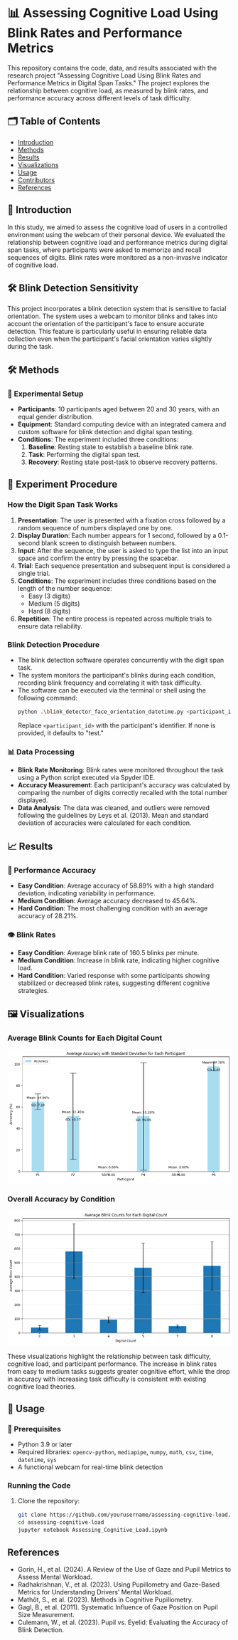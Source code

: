 # 📊 Assessing Cognitive Load Using Blink Rates and Performance Metrics

This repository contains the code, data, and results associated with the research project "Assessing Cognitive Load Using Blink Rates and Performance Metrics in Digital Span Tasks." The project explores the relationship between cognitive load, as measured by blink rates, and performance accuracy across different levels of task difficulty.

## 🗂 Table of Contents
- [Introduction](#introduction)
- [Methods](#methods)
- [Results](#results)
- [Visualizations](#visualizations)
- [Usage](#usage)
- [Contributors](#contributors)
- [References](#references)

## 🧠 Introduction

In this study, we aimed to assess the cognitive load of users in a controlled environment using the webcam of their personal device. We evaluated the relationship between cognitive load and performance metrics during digital span tasks, where participants were asked to memorize and recall sequences of digits. Blink rates were monitored as a non-invasive indicator of cognitive load.

## 🛠 Blink Detection Sensitivity

This project incorporates a blink detection system that is sensitive to facial orientation. The system uses a webcam to monitor blinks and takes into account the orientation of the participant's face to ensure accurate detection. This feature is particularly useful in ensuring reliable data collection even when the participant's facial orientation varies slightly during the task.

## 🛠 Methods

### 🔧 Experimental Setup

- **Participants**: 10 participants aged between 20 and 30 years, with an equal gender distribution.
- **Equipment**: Standard computing device with an integrated camera and custom software for blink detection and digital span testing.
- **Conditions**: The experiment included three conditions:
  1. **Baseline**: Resting state to establish a baseline blink rate.
  2. **Task**: Performing the digital span test.
  3. **Recovery**: Resting state post-task to observe recovery patterns.

## 🧪 Experiment Procedure

### How the Digit Span Task Works

1. **Presentation**: The user is presented with a fixation cross followed by a random sequence of numbers displayed one by one.
2. **Display Duration**: Each number appears for 1 second, followed by a 0.1-second blank screen to distinguish between numbers.
3. **Input**: After the sequence, the user is asked to type the list into an input space and confirm the entry by pressing the spacebar.
4. **Trial**: Each sequence presentation and subsequent input is considered a single trial.
5. **Conditions**: The experiment includes three conditions based on the length of the number sequence:
   - Easy (3 digits)
   - Medium (5 digits)
   - Hard (8 digits)
6. **Repetition**: The entire process is repeated across multiple trials to ensure data reliability.

### Blink Detection Procedure

- The blink detection software operates concurrently with the digit span task.
- The system monitors the participant's blinks during each condition, recording blink frequency and correlating it with task difficulty.
- The software can be executed via the terminal or shell using the following command:
  ```bash
  python .\blink_detector_face_orientation_datetime.py <participant_id>
  ```
  Replace `<participant_id>` with the participant's identifier. If none is provided, it defaults to "test."  


### 📊 Data Processing

- **Blink Rate Monitoring**: Blink rates were monitored throughout the task using a Python script executed via Spyder IDE.
- **Accuracy Measurement**: Each participant's accuracy was calculated by comparing the number of digits correctly recalled with the total number displayed.
- **Data Analysis**: The data was cleaned, and outliers were removed following the guidelines by Leys et al. (2013). Mean and standard deviation of accuracies were calculated for each condition.

## 📈 Results

### 🎯 Performance Accuracy

- **Easy Condition**: Average accuracy of 58.89% with a high standard deviation, indicating variability in performance.
- **Medium Condition**: Average accuracy decreased to 45.64%.
- **Hard Condition**: The most challenging condition with an average accuracy of 28.21%.

### 👁️ Blink Rates

- **Easy Condition**: Average blink rate of 160.5 blinks per minute.
- **Medium Condition**: Increase in blink rate, indicating higher cognitive load.
- **Hard Condition**: Varied response with some participants showing stabilized or decreased blink rates, suggesting different cognitive strategies.

## 🖼 Visualizations

### Average Blink Counts for Each Digital Count
![Average Accuracy with Standard Deviation for Each Participant.png](images/Average%20Accuracy%20with%20Standard%20Deviation%20for%20Each%20Participant.png)

### Overall Accuracy by Condition
![Average Blink Count for Each Digital Count](images/Average%20Blink%20Count%20for%20Each%20Digital%20Count.png)

These visualizations highlight the relationship between task difficulty, cognitive load, and participant performance. The increase in blink rates from easy to medium tasks suggests greater cognitive effort, while the drop in accuracy with increasing task difficulty is consistent with existing cognitive load theories.

## 🚀 Usage

### 🔧 Prerequisites
- Python 3.9 or later
- Required libraries: `opencv-python`, `mediapipe`, `numpy`, `math`, `csv`, `time`, `datetime`, `sys`
- A functional webcam for real-time blink detection

### Running the Code

1. Clone the repository:
   ```sh
   git clone https://github.com/yourusername/assessing-cognitive-load.git
   cd assessing-cognitive-load
   jupyter notebook Assessing_Cognitive_Load.ipynb
   ```

## References

-  Gorin, H., et al. (2024). A Review of the Use of Gaze and Pupil Metrics to Assess Mental Workload.
-  Radhakrishnan, V., et al. (2023). Using Pupillometry and Gaze-Based Metrics for Understanding Drivers’ Mental Workload.
-  Mathôt, S., et al. (2023). Methods in Cognitive Pupillometry.
-  Gagl, B., et al. (2011). Systematic Influence of Gaze Position on Pupil Size Measurement.
-  Culemann, W., et al. (2023). Pupil vs. Eyelid: Evaluating the Accuracy of Blink Detection.